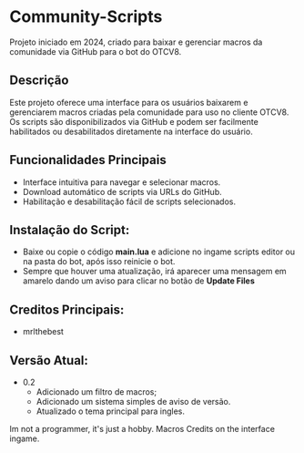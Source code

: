 # Community-Scripts

Projeto iniciado em 2024, criado para baixar e gerenciar macros da comunidade via GitHub para o bot do OTCV8.

## Descrição

Este projeto oferece uma interface para os usuários baixarem e gerenciarem macros criadas pela comunidade para uso no cliente OTCV8. Os scripts são disponibilizados via GitHub e podem ser facilmente habilitados ou desabilitados diretamente na interface do usuário.

## Funcionalidades Principais

- Interface intuitiva para navegar e selecionar macros.
- Download automático de scripts via URLs do GitHub.
- Habilitação e desabilitação fácil de scripts selecionados.

## Instalação do Script:

- Baixe ou copie o código **main.lua** e adicione no ingame scripts editor ou na pasta do bot, após isso reinicie o bot.
- Sempre que houver uma atualização, irá aparecer uma mensagem em amarelo dando um aviso para clicar no botão de **Update Files**

## Creditos Principais:

 - mrlthebest

## Versão Atual:

 - 0.2
   - Adicionado um filtro de macros;
   - Adicionado um sistema simples de aviso de versão.
   - Atualizado o tema principal para ingles.


Im not a programmer, it's just a hobby.
Macros Credits on the interface ingame.

